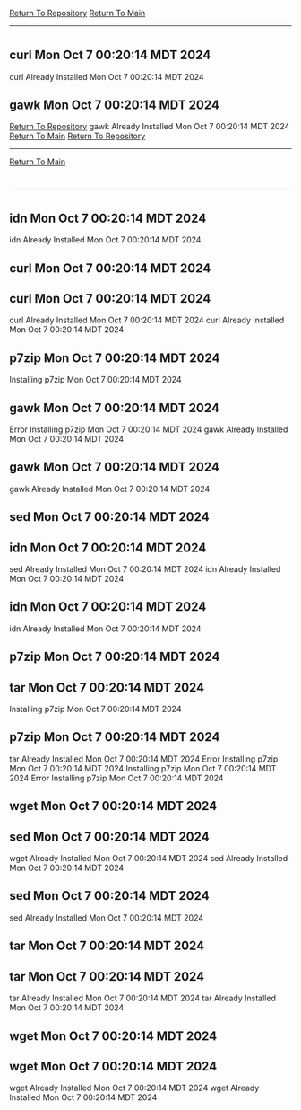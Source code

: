 [Return To Repository](https://github.com/DigitalWarrior/piholeparser/)
[Return To Main](https://github.com/DigitalWarrior/piholeparser/blob/master/RecentRunLogs/Mainlog.md)
____________________________________
# 
## curl Mon Oct  7 00:20:14 MDT 2024
curl Already Installed Mon Oct  7 00:20:14 MDT 2024
## gawk Mon Oct  7 00:20:14 MDT 2024
[Return To Repository](https://github.com/DigitalWarrior/piholeparser/)
gawk Already Installed Mon Oct  7 00:20:14 MDT 2024
[Return To Main](https://github.com/DigitalWarrior/piholeparser/blob/master/RecentRunLogs/Mainlog.md)
[Return To Repository](https://github.com/DigitalWarrior/piholeparser/)
____________________________________
[Return To Main](https://github.com/DigitalWarrior/piholeparser/blob/master/RecentRunLogs/Mainlog.md)
# 
____________________________________
# 
## idn Mon Oct  7 00:20:14 MDT 2024
idn Already Installed Mon Oct  7 00:20:14 MDT 2024
## curl Mon Oct  7 00:20:14 MDT 2024
## curl Mon Oct  7 00:20:14 MDT 2024
curl Already Installed Mon Oct  7 00:20:14 MDT 2024
curl Already Installed Mon Oct  7 00:20:14 MDT 2024
## p7zip Mon Oct  7 00:20:14 MDT 2024
Installing p7zip Mon Oct  7 00:20:14 MDT 2024
## gawk Mon Oct  7 00:20:14 MDT 2024
Error Installing p7zip Mon Oct  7 00:20:14 MDT 2024
gawk Already Installed Mon Oct  7 00:20:14 MDT 2024
## gawk Mon Oct  7 00:20:14 MDT 2024
gawk Already Installed Mon Oct  7 00:20:14 MDT 2024
## sed Mon Oct  7 00:20:14 MDT 2024
## idn Mon Oct  7 00:20:14 MDT 2024
sed Already Installed Mon Oct  7 00:20:14 MDT 2024
idn Already Installed Mon Oct  7 00:20:14 MDT 2024
## idn Mon Oct  7 00:20:14 MDT 2024
idn Already Installed Mon Oct  7 00:20:14 MDT 2024
## p7zip Mon Oct  7 00:20:14 MDT 2024
## tar Mon Oct  7 00:20:14 MDT 2024
Installing p7zip Mon Oct  7 00:20:14 MDT 2024
## p7zip Mon Oct  7 00:20:14 MDT 2024
tar Already Installed Mon Oct  7 00:20:14 MDT 2024
Error Installing p7zip Mon Oct  7 00:20:14 MDT 2024
Installing p7zip Mon Oct  7 00:20:14 MDT 2024
Error Installing p7zip Mon Oct  7 00:20:14 MDT 2024
## wget Mon Oct  7 00:20:14 MDT 2024
## sed Mon Oct  7 00:20:14 MDT 2024
wget Already Installed Mon Oct  7 00:20:14 MDT 2024
sed Already Installed Mon Oct  7 00:20:14 MDT 2024
## sed Mon Oct  7 00:20:14 MDT 2024
sed Already Installed Mon Oct  7 00:20:14 MDT 2024
## tar Mon Oct  7 00:20:14 MDT 2024
## tar Mon Oct  7 00:20:14 MDT 2024
tar Already Installed Mon Oct  7 00:20:14 MDT 2024
tar Already Installed Mon Oct  7 00:20:14 MDT 2024
## wget Mon Oct  7 00:20:14 MDT 2024
## wget Mon Oct  7 00:20:14 MDT 2024
wget Already Installed Mon Oct  7 00:20:14 MDT 2024
wget Already Installed Mon Oct  7 00:20:14 MDT 2024
